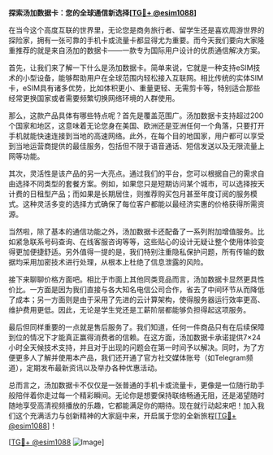 **探索汤加数据卡：您的全球通信新选择[[TG💪+ @esim1088](https://t.me/s/esim1088)]**

在当今这个高度互联的世界里，无论您是商务旅行者、留学生还是喜欢周游世界的探险家，拥有一张可靠的手机卡或流量卡都显得尤为重要。而今天我们要向大家隆重推荐的就是来自汤加的数据卡——一款专为国际用户设计的优质通信解决方案。

首先，让我们来了解一下什么是汤加数据卡。简单来说，它就是一种支持eSIM技术的小型设备，能够帮助用户在全球范围内轻松接入互联网。相比传统的实体SIM卡，eSIM具有诸多优势，比如体积更小、重量更轻、无需剪卡等，特别适合那些经常更换国家或者需要频繁切换网络环境的人群使用。

那么，这款产品具体有哪些特点呢？首先是覆盖范围广。汤加数据卡支持超过200个国家和地区，这意味着无论您身在美国、欧洲还是亚洲任何一个角落，只要打开手机就能快速连接到当地的高速网络。此外，在每个目的地国家，用户都可以享受到当地运营商提供的最佳服务，包括但不限于语音通话、短信发送以及无限流量上网等功能。

其次，灵活性是该产品的另一大亮点。通过我们的平台，您可以根据自己的需求自由选择不同类型的套餐方案。例如，如果您只是短期访问某个城市，可以选择按天计费的日租型产品；而如果是长期居住，则推荐购买包月甚至年度订阅的服务模式。这种灵活多变的选择方式确保了每位客户都能以最经济实惠的价格获得所需资源。

当然啦，除了基本的通信功能之外，汤加数据卡还配备了一系列附加增值服务。比如紧急联系号码查询、在线客服咨询等等，这些贴心的设计无疑让整个使用体验变得更加便捷舒适。另外值得一提的是，我们特别注重隐私保护问题，所有传输的数据均采用加密技术进行处理，从根本上杜绝了信息泄露的风险。

接下来聊聊价格方面吧。相比于市面上其他同类竞品而言，汤加数据卡显然更具性价比。一方面是因为我们直接与各大知名电信公司合作，省去了中间环节从而降低了成本；另一方面则是由于采用了先进的云计算架构，使得服务器运行效率更高、维护费用更低。因此，无论是学生党还是工薪阶层都能够负担得起这项服务。

最后但同样重要的一点就是售后服务了。我们知道，任何一件商品只有在后续保障到位的情况下才能真正赢得消费者的信赖。在这方面，汤加数据卡承诺提供7×24小时全天候技术支持，并且对于出现的问题会在第一时间予以解决。同时，为了方便更多人了解并使用本产品，我们还开通了官方社交媒体账号（如Telegram频道），定期发布最新资讯以及举办各种优惠活动。

总而言之，汤加数据卡不仅仅是一张普通的手机卡或流量卡，更像是一位随行助手般陪伴着你走过每一个精彩瞬间。无论你是想要保持联络畅通无阻，还是渴望随时随地享受高清视频播放的乐趣，它都能满足你的期待。现在就行动起来吧！加入我们这个充满活力与创新精神的大家庭中来，开启属于您的全新旅程[[TG💪+ @esim1088](https://t.me/s/esim1088)]！

[[TG💪+ @esim1088](https://t.me/s/esim1088) ![Image](https://i.postimg.cc/4NQfJmqS/Snipaste-2025-05-13-00-14-12.png)]